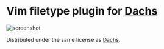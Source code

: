 Vim filetype plugin for [Dachs](https://github.com/rhysd/Dachs)
===============================================================

![screenshot](https://dl.dropboxusercontent.com/u/2753138/dachs-highlight.png)

Distributed under the same license as [Dachs](https://github.com/rhysd/Dachs).
